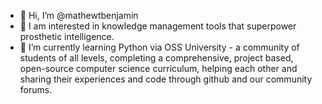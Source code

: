 - 👋 Hi, I’m @mathewtbenjamin
- 👀 I am interested in knowledge management tools that superpower prosthetic intelligence.
- 🌱 I’m currently learning Python via OSS University - a community of students of all levels, completing a comprehensive, project based, open-source computer science curriculum, helping each other and sharing their experiences and code through github and our community forums.
